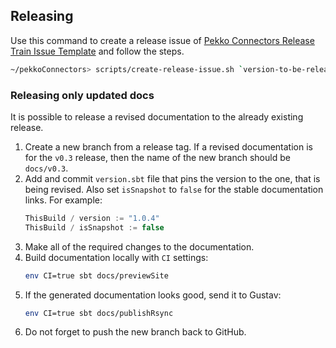 ## Releasing

Use this command to create a release issue of [Pekko Connectors Release Train Issue Template](docs/release-train-issue-template.md) and follow the steps.

```bash
~/pekkoConnectors> scripts/create-release-issue.sh `version-to-be-released`
```

### Releasing only updated docs

It is possible to release a revised documentation to the already existing release.

1. Create a new branch from a release tag. If a revised documentation is for the `v0.3` release, then the name of the new branch should be `docs/v0.3`.
1. Add and commit `version.sbt` file that pins the version to the one, that is being revised. Also set `isSnapshot` to `false` for the stable documentation links. For example:
    ```scala
    ThisBuild / version := "1.0.4"
    ThisBuild / isSnapshot := false
    ```
1. Make all of the required changes to the documentation.
1. Build documentation locally with `CI` settings:
    ```sh
    env CI=true sbt docs/previewSite
    ```
1. If the generated documentation looks good, send it to Gustav:
    ```sh
    env CI=true sbt docs/publishRsync
    ```
1. Do not forget to push the new branch back to GitHub.
